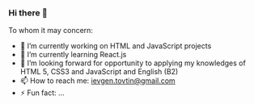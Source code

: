 ### Hi there 👋

To whom it may concern:

- 🔭 I’m currently working on HTML and JavaScript projects
- 🌱 I’m currently learning React.js
- 👯 I’m looking forward for opportunity to applying my knowledges of HTML 5, CSS3 and JavaScript and English (B2)
- 📫 How to reach me: ievgen.tovtin@gmail.com
- ⚡ Fun fact: ...


<!--
**erpua/erpua** is a ✨ _special_ ✨ repository because its `README.md` (this file) appears on your GitHub profile.

Here are some ideas to get you started:

- 🔭 I’m currently working on HTML and JavaScript projects
- 🌱 I’m currently learning React.js
- 👯 I’m looking forward for opportunity to applying my knowledges of HTML 5, CSS3 and JavaScript and English (B2)
- 📫 How to reach me: ievgen.tovtin@gmail.com
- ⚡ Fun fact: ...
-->
